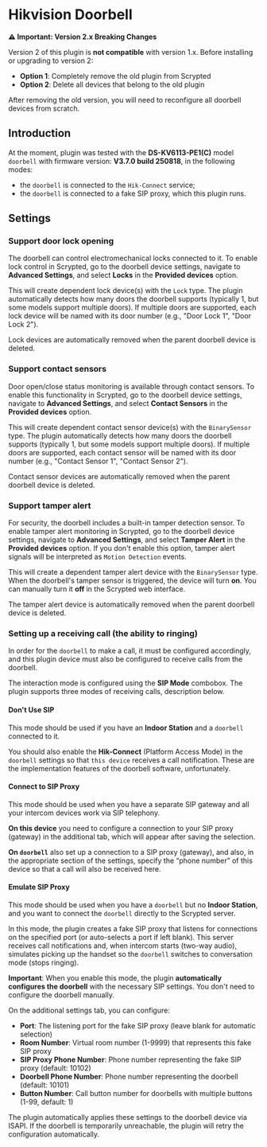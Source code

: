 # Hikvision Doorbell

**⚠️ Important: Version 2.x Breaking Changes**

Version 2 of this plugin is **not compatible** with version 1.x. Before installing or upgrading to version 2:
- **Option 1**: Completely remove the old plugin from Scrypted
- **Option 2**: Delete all devices that belong to the old plugin

After removing the old version, you will need to reconfigure all doorbell devices from scratch.

## Introduction

At the moment, plugin was tested with the **DS-KV6113-PE1(C)** model `doorbell` with firmware version: **V3.7.0 build 250818**, in the following modes:

- the `doorbell` is connected to the `Hik-Connect` service;
- the `doorbell` is connected to a fake SIP proxy, which this plugin runs.

## Settings

### Support door lock opening

The doorbell can control electromechanical locks connected to it. To enable lock control in Scrypted, go to the doorbell device settings, navigate to **Advanced Settings**, and select **Locks** in the **Provided devices** option.

This will create dependent lock device(s) with the `Lock` type. The plugin automatically detects how many doors the doorbell supports (typically 1, but some models support multiple doors). If multiple doors are supported, each lock device will be named with its door number (e.g., "Door Lock 1", "Door Lock 2"). 

Lock devices are automatically removed when the parent doorbell device is deleted.

### Support contact sensors

Door open/close status monitoring is available through contact sensors. To enable this functionality in Scrypted, go to the doorbell device settings, navigate to **Advanced Settings**, and select **Contact Sensors** in the **Provided devices** option.

This will create dependent contact sensor device(s) with the `BinarySensor` type. The plugin automatically detects how many doors the doorbell supports (typically 1, but some models support multiple doors). If multiple doors are supported, each contact sensor will be named with its door number (e.g., "Contact Sensor 1", "Contact Sensor 2").

Contact sensor devices are automatically removed when the parent doorbell device is deleted.

### Support tamper alert

For security, the doorbell includes a built-in tamper detection sensor. To enable tamper alert monitoring in Scrypted, go to the doorbell device settings, navigate to **Advanced Settings**, and select **Tamper Alert** in the **Provided devices** option. If you don't enable this option, tamper alert signals will be interpreted as `Motion Detection` events.

This will create a dependent tamper alert device with the `BinarySensor` type. When the doorbell's tamper sensor is triggered, the device will turn **on**. You can manually turn it **off** in the Scrypted web interface. 

The tamper alert device is automatically removed when the parent doorbell device is deleted.

### Setting up a receiving call (the ability to ringing)

In order for the `doorbell` to make a call, it must be configured accordingly, and this plugin device must also be configured to receive calls from the doorbell.

The interaction mode is configured using the **SIP Mode** combobox. The plugin supports three modes of receiving calls, description below.

#### Don't Use SIP

This mode should be used if you have an **Indoor Station** and a `doorbell` connected to it.

You should also enable the **Hik-Connect** (Platform Access Mode) in the `doorbell` settings so that `this device` receives a call notification. These are the implementation features of the doorbell software, unfortunately.

#### Connect to SIP Proxy

This mode should be used when you have a separate SIP gateway and all your intercom devices work via SIP telephony.

**On this device** you need to configure a connection to your SIP proxy (gateway) in the additional tab, which will appear after saving the selection.

**On `doorbell`** also set up a connection to a SIP proxy (gateway), and also, in the appropriate section of the settings, specify the “phone number” of this device so that a call will also be received here.

#### Emulate SIP Proxy

This mode should be used when you have a `doorbell` but no **Indoor Station**, and you want to connect the `doorbell` directly to the Scrypted server.

In this mode, the plugin creates a fake SIP proxy that listens for connections on the specified port (or auto-selects a port if left blank). This server receives call notifications and, when intercom starts (two-way audio), simulates picking up the handset so the `doorbell` switches to conversation mode (stops ringing).

**Important**: When you enable this mode, the plugin **automatically configures the doorbell** with the necessary SIP settings. You don't need to configure the doorbell manually.

On the additional settings tab, you can configure:
- **Port**: The listening port for the fake SIP proxy (leave blank for automatic selection)
- **Room Number**: Virtual room number (1-9999) that represents this fake SIP proxy
- **SIP Proxy Phone Number**: Phone number representing the fake SIP proxy (default: 10102)
- **Doorbell Phone Number**: Phone number representing the doorbell (default: 10101)
- **Button Number**: Call button number for doorbells with multiple buttons (1-99, default: 1)

The plugin automatically applies these settings to the doorbell device via ISAPI. If the doorbell is temporarily unreachable, the plugin will retry the configuration automatically.
